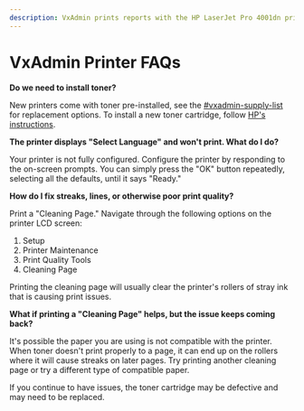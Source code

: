 ```yaml
---
description: VxAdmin prints reports with the HP LaserJet Pro 4001dn printer.
---
```


# VxAdmin Printer FAQs

**Do we need to install toner?**

New printers come with toner pre-installed, see the [#vxadmin-supply-list](supply-list.md#vxadmin-supply-list "mention") for replacement options. To install a new toner cartridge, follow [HP's instructions](https://support.hp.com/us-en/document/ish_5455373-5578919-16).&#x20;

**The printer displays "Select Language" and won't print. What do I do?**

Your printer is not fully configured. Configure the printer by responding to the on-screen prompts. You can simply press the "OK" button repeatedly, selecting all the defaults, until it says "Ready."

**How do I fix streaks, lines, or otherwise poor print quality?**

Print a "Cleaning Page." Navigate through the following options on the printer LCD screen:

1. Setup
2. Printer Maintenance
3. Print Quality Tools
4. Cleaning Page

Printing the cleaning page will usually clear the printer's rollers of stray ink that is causing print issues.&#x20;

**What if printing a "Cleaning Page" helps, but the issue keeps coming back?**

It's possible the paper you are using is not compatible with the printer. When toner doesn't print properly to a page, it can end up on the rollers where it will cause streaks on later pages. Try printing another cleaning page or try a different type of compatible paper.&#x20;

If you continue to have issues, the toner cartridge may be defective and may need to be replaced.
